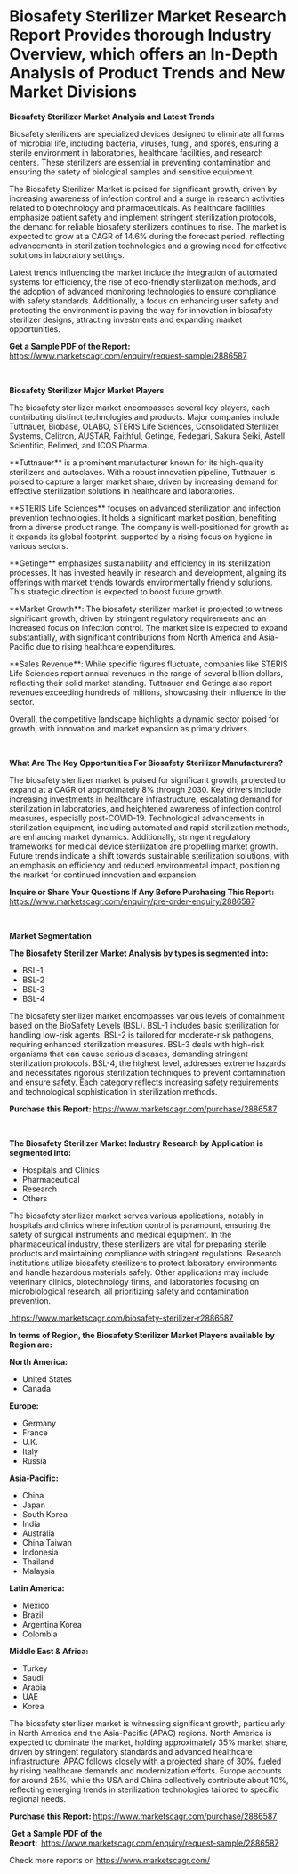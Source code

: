 <p><h1>Biosafety Sterilizer Market Research Report Provides thorough Industry Overview, which offers an In-Depth Analysis of Product Trends and New Market Divisions</h1></p><p><strong>Biosafety Sterilizer Market Analysis and Latest Trends</strong></p>
<p><p>Biosafety sterilizers are specialized devices designed to eliminate all forms of microbial life, including bacteria, viruses, fungi, and spores, ensuring a sterile environment in laboratories, healthcare facilities, and research centers. These sterilizers are essential in preventing contamination and ensuring the safety of biological samples and sensitive equipment.</p><p>The Biosafety Sterilizer Market is poised for significant growth, driven by increasing awareness of infection control and a surge in research activities related to biotechnology and pharmaceuticals. As healthcare facilities emphasize patient safety and implement stringent sterilization protocols, the demand for reliable biosafety sterilizers continues to rise. The market is expected to grow at a CAGR of 14.6% during the forecast period, reflecting advancements in sterilization technologies and a growing need for effective solutions in laboratory settings.</p><p>Latest trends influencing the market include the integration of automated systems for efficiency, the rise of eco-friendly sterilization methods, and the adoption of advanced monitoring technologies to ensure compliance with safety standards. Additionally, a focus on enhancing user safety and protecting the environment is paving the way for innovation in biosafety sterilizer designs, attracting investments and expanding market opportunities.</p></p>
<p><strong>Get a Sample PDF of the Report:&nbsp;</strong> <a href="https://www.marketscagr.com/enquiry/request-sample/2886587?utm_campaign=3195&utm_medium=2&utm_source=Github&utm_content=ia&utm_term=13032025&utm_id=biosafety-sterilizer">https://www.marketscagr.com/enquiry/request-sample/2886587</a></p>
<p>&nbsp;</p>
<p><strong>Biosafety Sterilizer Major Market Players</strong></p>
<p><p>The biosafety sterilizer market encompasses several key players, each contributing distinct technologies and products. Major companies include Tuttnauer, Biobase, OLABO, STERIS Life Sciences, Consolidated Sterilizer Systems, Celitron, AUSTAR, Faithful, Getinge, Fedegari, Sakura Seiki, Astell Scientific, Belimed, and ICOS Pharma.</p><p>**Tuttnauer** is a prominent manufacturer known for its high-quality sterilizers and autoclaves. With a robust innovation pipeline, Tuttnauer is poised to capture a larger market share, driven by increasing demand for effective sterilization solutions in healthcare and laboratories.</p><p>**STERIS Life Sciences** focuses on advanced sterilization and infection prevention technologies. It holds a significant market position, benefiting from a diverse product range. The company is well-positioned for growth as it expands its global footprint, supported by a rising focus on hygiene in various sectors.</p><p>**Getinge** emphasizes sustainability and efficiency in its sterilization processes. It has invested heavily in research and development, aligning its offerings with market trends towards environmentally friendly solutions. This strategic direction is expected to boost future growth.</p><p>**Market Growth**: The biosafety sterilizer market is projected to witness significant growth, driven by stringent regulatory requirements and an increased focus on infection control. The market size is expected to expand substantially, with significant contributions from North America and Asia-Pacific due to rising healthcare expenditures.</p><p>**Sales Revenue**: While specific figures fluctuate, companies like STERIS Life Sciences report annual revenues in the range of several billion dollars, reflecting their solid market standing. Tuttnauer and Getinge also report revenues exceeding hundreds of millions, showcasing their influence in the sector.</p><p>Overall, the competitive landscape highlights a dynamic sector poised for growth, with innovation and market expansion as primary drivers.</p></p>
<p>&nbsp;</p>
<p><strong>What Are The Key Opportunities For Biosafety Sterilizer Manufacturers?</strong></p>
<p><p>The biosafety sterilizer market is poised for significant growth, projected to expand at a CAGR of approximately 8% through 2030. Key drivers include increasing investments in healthcare infrastructure, escalating demand for sterilization in laboratories, and heightened awareness of infection control measures, especially post-COVID-19. Technological advancements in sterilization equipment, including automated and rapid sterilization methods, are enhancing market dynamics. Additionally, stringent regulatory frameworks for medical device sterilization are propelling market growth. Future trends indicate a shift towards sustainable sterilization solutions, with an emphasis on efficiency and reduced environmental impact, positioning the market for continued innovation and expansion.</p></p>
<p><strong>Inquire or Share Your Questions If Any Before Purchasing This Report:</strong> <a href="https://www.marketscagr.com/enquiry/pre-order-enquiry/2886587?utm_campaign=3195&utm_medium=2&utm_source=Github&utm_content=ia&utm_term=13032025&utm_id=biosafety-sterilizer">https://www.marketscagr.com/enquiry/pre-order-enquiry/2886587</a></p>
<p>&nbsp;</p>
<p><strong>Market Segmentation</strong></p>
<p><strong>The Biosafety Sterilizer Market Analysis by types is segmented into:</strong></p>
<p><ul><li>BSL-1</li><li>BSL-2</li><li>BSL-3</li><li>BSL-4</li></ul></p>
<p><p>The biosafety sterilizer market encompasses various levels of containment based on the BioSafety Levels (BSL). BSL-1 includes basic sterilization for handling low-risk agents. BSL-2 is tailored for moderate-risk pathogens, requiring enhanced sterilization measures. BSL-3 deals with high-risk organisms that can cause serious diseases, demanding stringent sterilization protocols. BSL-4, the highest level, addresses extreme hazards and necessitates rigorous sterilization techniques to prevent contamination and ensure safety. Each category reflects increasing safety requirements and technological sophistication in sterilization methods.</p></p>
<p><strong>Purchase this Report:&nbsp;</strong><a href="https://www.marketscagr.com/purchase/2886587?utm_campaign=3195&utm_medium=2&utm_source=Github&utm_content=ia&utm_term=13032025&utm_id=biosafety-sterilizer">https://www.marketscagr.com/purchase/2886587</a></p>
<p>&nbsp;</p>
<p><strong>The Biosafety Sterilizer Market Industry Research by Application is segmented into:</strong></p>
<p><ul><li>Hospitals and Clinics</li><li>Pharmaceutical</li><li>Research</li><li>Others</li></ul></p>
<p><p>The biosafety sterilizer market serves various applications, notably in hospitals and clinics where infection control is paramount, ensuring the safety of surgical instruments and medical equipment. In the pharmaceutical industry, these sterilizers are vital for preparing sterile products and maintaining compliance with stringent regulations. Research institutions utilize biosafety sterilizers to protect laboratory environments and handle hazardous materials safely. Other applications may include veterinary clinics, biotechnology firms, and laboratories focusing on microbiological research, all prioritizing safety and contamination prevention.</p></p>
<p><a href="https://www.marketscagr.com/biosafety-sterilizer-r2886587?utm_campaign=3195&utm_medium=2&utm_source=Github&utm_content=ia&utm_term=13032025&utm_id=biosafety-sterilizer">&nbsp;https://www.marketscagr.com/biosafety-sterilizer-r2886587</a></p>
<p><strong>In terms of Region, the Biosafety Sterilizer Market Players available by Region are:</strong></p>
<p>
    <p> <strong> North America: </strong>
        <ul>
            <li>United States</li>
            <li>Canada</li>
        </ul>
        </p> 
    <p> <strong> Europe: </strong>
        <ul>
            <li>Germany</li>
            <li>France</li>
            <li>U.K.</li>
            <li>Italy</li>
            <li>Russia</li>
        </ul>
        </p> 
    <p> <strong> Asia-Pacific: </strong>
        <ul>
            <li>China</li>
            <li>Japan</li>
            <li>South Korea</li>
            <li>India</li>
            <li>Australia</li>
            <li>China Taiwan</li>
            <li>Indonesia</li>
            <li>Thailand</li>
            <li>Malaysia</li>
        </ul>
        </p> 
    <p> <strong> Latin America: </strong>
        <ul>
            <li>Mexico</li>
            <li>Brazil</li>
            <li>Argentina Korea</li>
            <li>Colombia</li>
        </ul>
        </p> 
    <p> <strong> Middle East & Africa: </strong>
        <ul>
            <li>Turkey</li>
            <li>Saudi</li>
            <li>Arabia</li>
            <li>UAE</li>
            <li>Korea</li>
        </ul>
    </p>
    </p>
<p><p>The biosafety sterilizer market is witnessing significant growth, particularly in North America and the Asia-Pacific (APAC) regions. North America is expected to dominate the market, holding approximately 35% market share, driven by stringent regulatory standards and advanced healthcare infrastructure. APAC follows closely with a projected share of 30%, fueled by rising healthcare demands and modernization efforts. Europe accounts for around 25%, while the USA and China collectively contribute about 10%, reflecting emerging trends in sterilization technologies tailored to specific regional needs.</p></p>
<p><strong>Purchase this Report: </strong><a href="https://www.marketscagr.com/purchase/2886587?utm_campaign=3195&utm_medium=2&utm_source=Github&utm_content=ia&utm_term=13032025&utm_id=biosafety-sterilizer">https://www.marketscagr.com/purchase/2886587</a></p>
<p>&nbsp;<strong>Get a Sample PDF of the Report:&nbsp;&nbsp;</strong><a href="https://www.marketscagr.com/enquiry/request-sample/2886587?utm_campaign=3195&utm_medium=2&utm_source=Github&utm_content=ia&utm_term=13032025&utm_id=biosafety-sterilizer">https://www.marketscagr.com/enquiry/request-sample/2886587</a></p>
<p><strong></strong></p>
<p>Check more reports on <a href="https://www.marketscagr.com/?utm_campaign=3195&utm_medium=2&utm_source=Github&utm_content=ia&utm_term=13032025&utm_id=biosafety-sterilizer">https://www.marketscagr.com/</a></p>
